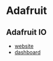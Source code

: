 # Adafruit

## Adafruit IO

  * [website](https://io.adafruit.com/)
  * [dashboard](https://io.adafruit.com/uden/dashboards)

